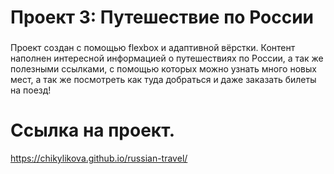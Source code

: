 # Проект 3: Путешествие по России

### 
Проект создан с помощью flexbox и адаптивной вёрстки. Контент наполнен интересной информацией о путешествиях по России, а так же полезными ссылками, с помощью которых можно узнать много новых мест, а так же посмотреть как туда добраться и даже заказать билеты на поезд!

# Ссылка на проект.
https://chikylikova.github.io/russian-travel/